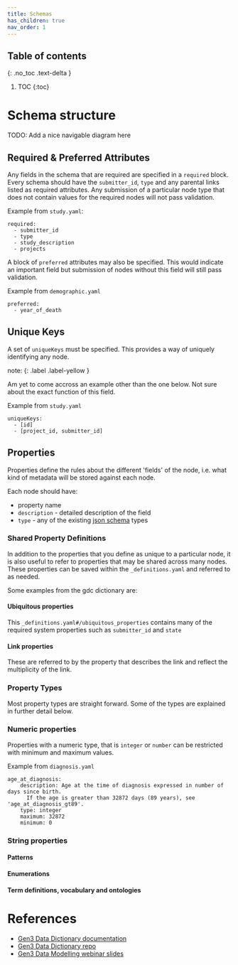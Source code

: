 ```yaml
---
title: Schemas
has_children: true
nav_order: 1
---
```


## Table of contents
{: .no_toc .text-delta }

1. TOC
{:toc}

# Schema structure

TODO: Add a nice navigable diagram here

## Required & Preferred Attributes

Any fields in the schema that are required are specified in a `required` block. Every schema should have the `submitter_id`, `type` and any parental links listed as required attributes. Any submission of a particular node type that does not contain values for the required nodes will not pass validation.

Example from `study.yaml`:

```
required:
  - submitter_id
  - type
  - study_description
  - projects
```

A block of `preferred` attributes may also be specified. This would indicate an important field but submission of nodes without this field will still pass validation.

Example from `demographic.yaml`

```
preferred:
  - year_of_death
```

## Unique Keys

A set of `uniqueKeys` must be specified. This provides a way of uniquely identifying any node. 

note:
{: .label .label-yellow }

Am yet to come accross an example other than the one below. Not sure about the exact function of this field.

Example from `study.yaml`

```
uniqueKeys:
  - [id]
  - [project_id, submitter_id]
```

## Properties

Properties define the rules about the different 'fields' of the node, i.e. what kind of metadata will be stored against each node.

Each node should have:
 - property name
 - `description` - detailed description of the field
 - `type` - any of the existing [json schema](https://cswr.github.io/JsonSchema/spec/basic_types/) types

### Shared Property Definitions

In addition to the properties that you define as unique to a particular node, it is also useful to refer to properties that may be shared across many nodes. These properties can be saved within the `_definitions.yaml` and referred to as needed.

Some examples from the gdc dictionary are:

#### Ubiquitous properties 

This `_definitions.yaml#/ubiquitous_properties` contains many of the required system properties such as `submitter_id` and `state`

#### Link properties

These are referred to by the property that describes the link and reflect the multiplicity of the link.

### Property Types

Most property types are straight forward. Some of the types are explained in further detail below.

### Numeric properties

Properties with a numeric type, that is `integer` or `number` can be restricted with minimum and maximum values.

Example from `diagnosis.yaml`

```
age_at_diagnosis:
    description: Age at the time of diagnosis expressed in number of days since birth.
      If the age is greater than 32872 days (89 years), see 'age_at_diagnosis_gt89'.
    type: integer
    maximum: 32872
    minimum: 0
```

### String properties

#### Patterns

#### Enumerations

#### Term definitions, vocabulary and ontologies

# References

* [Gen3 Data Dictionary documentation](https://gen3.org/resources/user/dictionary/)
* [Gen3 Data Dictionary repo](https://github.com/uc-cdis/datadictionary)
* [Gen3 Data Modelling webinar slides](https://gen3.org/community/webinars/Webinar_20190509.pdf)
